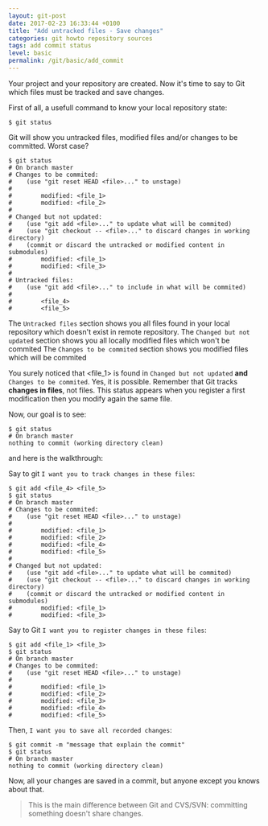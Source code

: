 ```yaml
---
layout: git-post
date: 2017-02-23 16:33:44 +0100
title: "Add untracked files - Save changes"
categories: git howto repository sources
tags: add commit status
level: basic
permalink: /git/basic/add_commit
---
```


Your project and your repository are created. Now it's time to say to Git which files must be tracked and save changes.

First of all, a usefull command to know your local repository state:

    $ git status

Git will show you untracked files, modified files and/or changes to be committed. Worst case?

    $ git status
    # On branch master
    # Changes to be commited:
    #    (use "git reset HEAD <file>..." to unstage)
    #
    #        modified: <file_1>
    #        modified: <file_2>
    #
    # Changed but not updated:
    #    (use "git add <file>..." to update what will be commited)
    #    (use "git checkout -- <file>..." to discard changes in working directory)
    #    (commit or discard the untracked or modified content in submodules)
    #        modified: <file_1>
    #        modified: <file_3>
    #
    # Untracked files:
    #    (use "git add <file>..." to include in what will be commited)
    #
    #        <file_4>
    #        <file_5>

The `Untracked files` section shows you all files found in your local repository which doesn't exist in remote repository.
The `Changed but not updated` section shows you all locally modified files which won't be commited
The `Changes to be commited` section shows you modified files which will be commited

You surely noticed that &lt;file_1&gt; is found in `Changed but not updated` **and** `Changes to be commited`. Yes, it is possible. Remember that Git tracks **changes in files**, not files. This status appears when you register a first modification then you modify again the same file.

Now, our goal is to see:

    $ git status
    # On branch master
    nothing to commit (working directory clean)

and here is the walkthrough:

Say to git `I want you to track changes in these files`:

    $ git add <file_4> <file_5>
    $ git status
    # On branch master
    # Changes to be commited:
    #    (use "git reset HEAD <file>..." to unstage)
    #
    #        modified: <file_1>
    #        modified: <file_2>
    #        modified: <file_4>
    #        modified: <file_5>
    #
    # Changed but not updated:
    #    (use "git add <file>..." to update what will be commited)
    #    (use "git checkout -- <file>..." to discard changes in working directory)
    #    (commit or discard the untracked or modified content in submodules)
    #        modified: <file_1>
    #        modified: <file_3>

Say to Git `I want you to register changes in these files`:

    $ git add <file_1> <file_3>
    $ git status
    # On branch master
    # Changes to be commited:
    #    (use "git reset HEAD <file>..." to unstage)
    #
    #        modified: <file_1>
    #        modified: <file_2>
    #        modified: <file_3>
    #        modified: <file_4>
    #        modified: <file_5>

Then, `I want you to save all recorded changes`:

    $ git commit -m "message that explain the commit"
    $ git status
    # On branch master
    nothing to commit (working directory clean)

Now, all your changes are saved in a commit, but anyone except you knows about that.
> This is the main difference between Git and CVS/SVN: committing something doesn't share changes.
